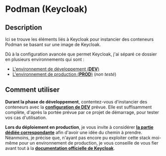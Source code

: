 # Podman (Keycloak)

## Description

Ici se trouve les éléments liés à Keycloak pour instancier des conteneurs Podman se basant sur une image de Keycloak.

Dû à la configuration avancée que permet Keycloak, j'ai séparé ce dossier en plusieurs environnements qui sont :

- [L'environnement de développement (**DEV**)](./dev/)
- [L'environnement de production (**PROD**)](./prod/) (*non testé*)

## Comment utiliser

**Durant la phase de développement**, contentez-vous d'instancier des conteneurs avec la [**configuration de DEV**](./dev/) prévue.
Elle est suffisamment complète, d'après la portée prévue par ce projet de démarrage, pour tester vos cas d'utilisation.

**Lors du déploiement en production**, je vous invite à considérer [**la partie dédiée correspondante**](./prod/) afin d'avoir une idée
du chemin à prendre. Néanmoins, je précise que, n'ayant pas encore pu exploiter cette stack moi-même pour
un environnement de production, je vous conseille de vous fier avant tout à la [**documentation officielle de Keycloak**](https://www.keycloak.org/getting-started/getting-started-podman#_taking_the_next_step).

